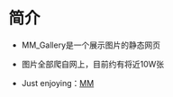 # 简介

- MM_Gallery是一个展示图片的静态网页

- 图片全部爬自网上，目前约有将近10W张

- Just enjoying：[MM](https://wuwayne.github.io/MM_Gallery/)



